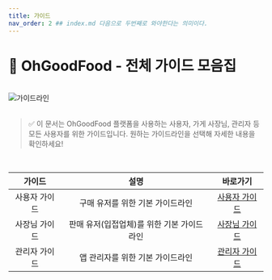 ```yaml
---
title: 가이드
nav_order: 2 ## index.md 다음으로 두번째로 와야한다는 의미이다.
---
```


# 📖 OhGoodFood - 전체 가이드 모음집
<br>
<img src="{{ site.baseurl }}/assets/images/guide/main_guide.png" alt="가이드라인" style="display: block; margin: 0 auto;" /> 

<br>

> ✅ 이 문서는 OhGoodFood 플랫폼을 사용하는 사용자, 가게 사장님, 관리자 등 모든 사용자를 위한 가이드입니다.
> 원하는 가이드라인을 선택해 자세한 내용을 확인하세요!

<br>

|   가이드   |            설명            |                      바로가기                       |
|:-------:|:------------------------:|:-----------------------------------------------:|
| 사용자 가이드 |    구매 유저를 위한 기본 가이드라인    | [사용자 가이드](/OhGoodFood/pages/customer_guide.html) |
| 사장님 가이드 | 판매 유저(입접업체)를 위한 기본 가이드라인 |  [사장님 가이드](/OhGoodFood/pages/store_guide.html)  |
| 관리자 가이드 |    앱 관리자를 위한 기본 가이드라인    |  [관리자 가이드](/OhGoodFood/pages/admin_guide.html)  |
